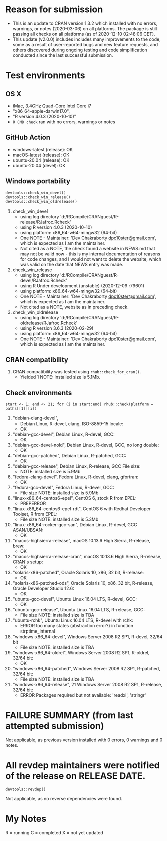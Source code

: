 # Reason for submission
* This is an update to CRAN version 1.3.2 which installed with no errors, warnings, or notes (2020-03-06) on all platforms. The package is still passing all checks on all platforms (as of 2020-12-10 02:48:06 CET).
* This update (v2.0.0) includes includes many improvements to the code, some as a result of user-reported bugs and new feature requests, and others discovered during ongoing testing and code simplification conducted since the last successful submission. 

# Test environments

## OS X
* iMac, 3.4GHz Quad-Core Intel Core i7
* "x86_64-apple-darwin17.0", 
* "R version 4.0.3 (2020-10-10)" 
* `R CMD check` ran with no errors, warnings or notes

## GitHub Action
* windows-latest (release): OK 
* macOS-latest (release):  OK
* ubuntu-20.04 (release): OK
* ubuntu-20.04 (devel): OK

## Windows portability
```
devtools::check_win_devel()
devtools::check_win_release()
devtools::check_win_oldrelease()
```
1. check_win_devel 
    + using log directory 'd:/RCompile/CRANguest/R-release/RJafroc.Rcheck'
    + using R version 4.0.3 (2020-10-10)
    + using platform: x86_64-w64-mingw32 (64-bit)
    + One NOTE - Maintainer: 'Dev Chakraborty <dpc10ster@gmail.com>', which is expected as I am the maintainer.
    + Not cited as a NOTE, the check found a website in NEWS.md that may not be valid now - this is my internal documentation of reasons for code changes, and I would not want to delete the website, which was valid on the date that NEWS entry was made. 
1. check_win_release
    + using log directory 'd:/RCompile/CRANguest/R-devel/RJafroc.Rcheck'
    + using R Under development (unstable) (2020-12-09 r79601)
    + using platform: x86_64-w64-mingw32 (64-bit)
    + One NOTE - Maintainer: 'Dev Chakraborty <dpc10ster@gmail.com>', which is expected as I am the maintainer.
    + Not cited as a NOTE, website as in preceding check. 
1. check_win_oldrelease
    + using log directory 'd:/RCompile/CRANguest/R-oldrelease/RJafroc.Rcheck'
    + using R version 3.6.3 (2020-02-29)
    + using platform: x86_64-w64-mingw32 (64-bit)
    + One NOTE - Maintainer: 'Dev Chakraborty <dpc10ster@gmail.com>', which is expected as I am the maintainer.

## CRAN compatibility
1. CRAN compatibility was tested using `rhub::check_for_cran()`.
    + Yielded 1 NOTE: Installed size is  5.1Mb.

## Check environments
```
start <- 1; end <- 21; for (i in start:end) rhub::check(platform = paths[[1]][i]) 
```

1. "debian-clang-devel", 
    + Debian Linux, R-devel, clang, ISO-8859-15 locale: 
    + OK
1. "debian-gcc-devel", Debian Linux, R-devel, GCC: 
    + OK
1. "debian-gcc-devel-nold", Debian Linux, R-devel, GCC, no long double:     
    + OK
1. "debian-gcc-patched", Debian Linux, R-patched, GCC:        
    + OK
1. "debian-gcc-release", Debian Linux, R-release, GCC File size: 
    + NOTE: installed size is 5.9Mb
1. "fedora-clang-devel", Fedora Linux, R-devel, clang, gfortran:
    + OK
1. "fedora-gcc-devel", Fedora Linux, R-devel, GCC: 
    + File size NOTE: installed size is  5.9Mb
1. "linux-x86_64-centos6-epel", CentOS 6, stock R from EPEL: 
    + PREPERROR   
1. "linux-x86_64-centos6-epel-rdt", CentOS 6 with Redhat Developer Toolset, R from EPEL: 
    + File size NOTE: installed size is 5.3Mb
1. "linux-x86_64-rocker-gcc-san", Debian Linux, R-devel, GCC ASAN/UBSAN:
    + OK
1. "macos-highsierra-release", macOS 10.13.6 High Sierra, R-release, brew:   
    + OK
1. "macos-highsierra-release-cran", macOS 10.13.6 High Sierra, R-release, CRAN's setup: 
    + OK
1. "solaris-x86-patched", Oracle Solaris 10, x86, 32 bit, R-release:        
    + OK
1. "solaris-x86-patched-ods", Oracle Solaris 10, x86, 32 bit, R-release, Oracle Developer Studio 12.6:  
    + OK
1. "ubuntu-gcc-devel", Ubuntu Linux 16.04 LTS, R-devel, GCC:     
    + OK
1. "ubuntu-gcc-release", Ubuntu Linux 16.04 LTS, R-release, GCC: 
    + File size NOTE: installed size is  TBA
1. "ubuntu-rchk", Ubuntu Linux 16.04 LTS, R-devel with rchk: 
    + ERROR too many states (abstraction error?) in function strptime_internal
1. "windows-x86_64-devel", Windows Server 2008 R2 SP1, R-devel, 32/64 bit 
    + File size NOTE: installed size is TBA 
1. "windows-x86_64-oldrel", Windows Server 2008 R2 SP1, R-oldrel, 32/64 bit:    
    + OK
1. "windows-x86_64-patched", Windows Server 2008 R2 SP1, R-patched, 32/64 bit: 
    + File size NOTE: installed size is  TBA
1. "windows-x86_64-release", 21 Windows Server 2008 R2 SP1, R-release, 32/64 bit: 
    + ERROR Packages required but not available: 'readxl', 'stringr'





# FAILURE SUMMARY (from last attempted submission) #
Not applicable, as previous version installed with 0 errors, 0 warnings and 0 notes.

# All revdep maintainers were notified of the release on RELEASE DATE. #
```
devtools::revdep()
```
Not applicable, as no reverse dependencies were found.


# My Notes #
R = running
C = completed
X = not yet updated
